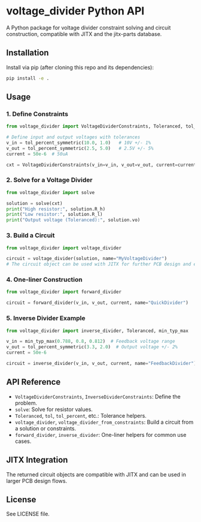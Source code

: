# voltage_divider Python API

A Python package for voltage divider constraint solving and circuit construction, compatible with JITX and the jitx-parts database.

## Installation

Install via pip (after cloning this repo and its dependencies):

```bash
pip install -e .
```

## Usage

### 1. Define Constraints

```python
from voltage_divider import VoltageDividerConstraints, Toleranced, tol_percent_symmetric

# Define input and output voltages with tolerances
v_in = tol_percent_symmetric(10.0, 1.0)   # 10V +/- 1%
v_out = tol_percent_symmetric(2.5, 5.0)   # 2.5V +/- 5%
current = 50e-6  # 50uA

cxt = VoltageDividerConstraints(v_in=v_in, v_out=v_out, current=current)
```

### 2. Solve for a Voltage Divider

```python
from voltage_divider import solve

solution = solve(cxt)
print("High resistor:", solution.R_h)
print("Low resistor:", solution.R_l)
print("Output voltage (Toleranced):", solution.vo)
```

### 3. Build a Circuit

```python
from voltage_divider import voltage_divider

circuit = voltage_divider(solution, name="MyVoltageDivider")
# The circuit object can be used with JITX for further PCB design and export
```

### 4. One-liner Construction

```python
from voltage_divider import forward_divider

circuit = forward_divider(v_in, v_out, current, name="QuickDivider")
```

### 5. Inverse Divider Example

```python
from voltage_divider import inverse_divider, Toleranced, min_typ_max

v_in = min_typ_max(0.788, 0.8, 0.812)  # Feedback voltage range
v_out = tol_percent_symmetric(3.3, 2.0)  # Output voltage +/- 2%
current = 50e-6

circuit = inverse_divider(v_in, v_out, current, name="FeedbackDivider")
```

## API Reference

- `VoltageDividerConstraints`, `InverseDividerConstraints`: Define the problem.
- `solve`: Solve for resistor values.
- `Toleranced`, `tol`, `tol_percent`, etc.: Tolerance helpers.
- `voltage_divider`, `voltage_divider_from_constraints`: Build a circuit from a solution or constraints.
- `forward_divider`, `inverse_divider`: One-liner helpers for common use cases.

## JITX Integration

The returned circuit objects are compatible with JITX and can be used in larger PCB design flows.

## License

See LICENSE file.
